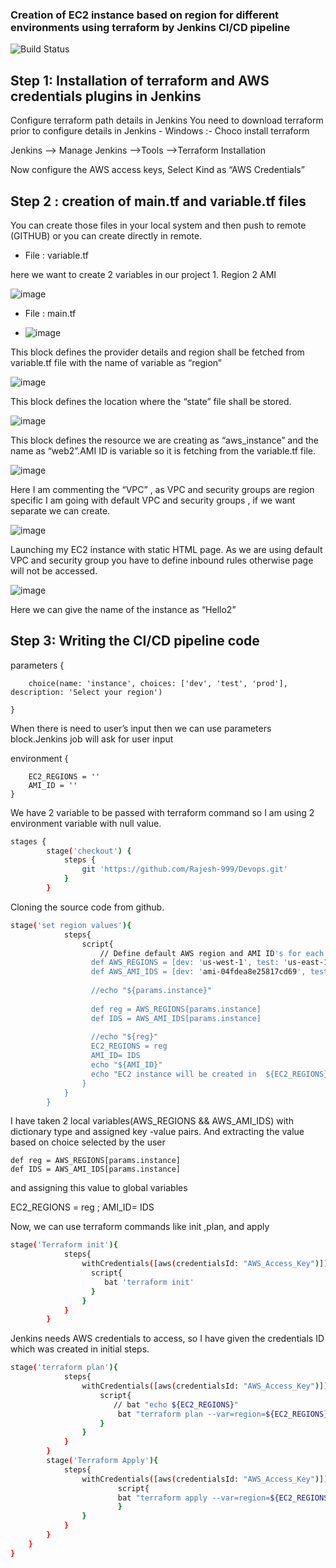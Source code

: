 ### Creation of EC2 instance based on region for different environments using    terraform by Jenkins CI/CD pipeline

![Build Status](https://img.shields.io/badge/build-passing-brightgreen)

## Step 1: Installation of terraform and AWS credentials plugins in Jenkins

 

Configure terraform path details in Jenkins
You need to download terraform prior to configure details in Jenkins
     - Windows :-  Choco install terraform

 Jenkins --> Manage Jenkins -->Tools -->Terraform Installation

 
Now configure the AWS access keys, 
Select Kind as “AWS Credentials” 

 

## Step 2 : creation of main.tf and variable.tf files 

You can create those files in your local system and then push to remote (GITHUB) or you can create directly in remote.

- File : variable.tf 

here we want to create 2 variables in our project  1. Region 2 AMI

![image](https://github.com/user-attachments/assets/44e019c5-b723-4978-b054-87992287014c)

- File : main.tf

- ![image](https://github.com/user-attachments/assets/880b2473-d9f3-45a7-927d-4eed49f54427)


 
This block defines the provider details and region shall be fetched from variable.tf file with the name of variable as “region”

![image](https://github.com/user-attachments/assets/3e6cc8a8-0997-487a-a5d4-c20a9ec76a57)


 

This block defines the location where the “state” file shall be stored.

![image](https://github.com/user-attachments/assets/2a8006d5-ecd1-44b0-a9b1-6de53ff2568f)


 

This block defines the resource we are creating as “aws_instance” and the name as “web2”.AMI ID is variable so it is fetching from the variable.tf file.

![image](https://github.com/user-attachments/assets/5bd8337f-b2ea-47e3-9faa-445fb65f155c)


 

Here I am commenting the “VPC” , as VPC and security groups are region specific I am going with default VPC and security groups , if we want separate we can create.

![image](https://github.com/user-attachments/assets/d712a695-b969-44f3-a421-4d9ce2b17b4c)


  

Launching my EC2 instance with static HTML page. As we are using default VPC and security group you have to define inbound rules otherwise page will not be accessed.

![image](https://github.com/user-attachments/assets/28aa01be-e36d-4b0e-b30a-5e6347cd77fc)


 

Here we can give the name of the instance as “Hello2”

## Step 3: Writing the CI/CD pipeline code

parameters {
        
        choice(name: 'instance', choices: ['dev', 'test', 'prod'], description: 'Select your region')
        
    }

When there is need to user’s input then we can use parameters block.Jenkins job will ask for user input

environment {
        
        EC2_REGIONS = ''
        AMI_ID = ''
    }

We have 2 variable to be passed with terraform command so I am using 2 environment variable with null value.

```bash
stages {
        stage('checkout') {
            steps {
                git 'https://github.com/Rajesh-999/Devops.git'
            }
        }
```

Cloning the source code from github.

```bash
stage('set region values'){
            steps{
                script{
                    // Define default AWS region and AMI ID's for each environment
                  def AWS_REGIONS = [dev: 'us-west-1', test: 'us-east-1', prod: 'eu-central-1']
                  def AWS_AMI_IDS = [dev: 'ami-04fdea8e25817cd69', test: 'ami- 066784287e358dad1', prod: 'ami-0de02246788e4a354']
                  
                  //echo "${params.instance}"
                    
                  def reg = AWS_REGIONS[params.instance]
                  def IDS = AWS_AMI_IDS[params.instance]
                  
                  //echo "${reg}"
                  EC2_REGIONS = reg
                  AMI_ID= IDS
                  echo "${AMI_ID}"
                  echo "EC2 instance will be created in  ${EC2_REGIONS} and ${AMI_ID}"
                }
            }
        }
```

I have taken 2 local variables(AWS_REGIONS && AWS_AMI_IDS) with dictionary type and assigned key -value pairs. And extracting the value based on choice selected by the user

    def reg = AWS_REGIONS[params.instance]
    def IDS = AWS_AMI_IDS[params.instance]

and assigning this value to global variables

EC2_REGIONS = reg ;
AMI_ID= IDS

Now, we can use terraform commands like init ,plan, and apply
```bash
stage('Terraform init'){
            steps{
                withCredentials([aws(credentialsId: "AWS_Access_Key")]){
                  script{
                     bat 'terraform init'
                  }
                }
            }
        }
```
Jenkins needs AWS credentials to access, so I have given the credentials ID which was created in initial steps.

```bash
stage('terraform plan'){
            steps{
                withCredentials([aws(credentialsId: "AWS_Access_Key")]){
                    script{
                       // bat "echo ${EC2_REGIONS}"
                        bat "terraform plan --var=region=${EC2_REGIONS} --var=ami_ids=${AMI_ID}"
                    }
                }
            }
        }
        stage('Terraform Apply'){
            steps{
                withCredentials([aws(credentialsId: "AWS_Access_Key")]){
                        script{
                        bat "terraform apply --var=region=${EC2_REGIONS} --var=ami_ids=${AMI_ID} -auto-approve"
                        }
                }
            }
        }
    }
} 
```      
